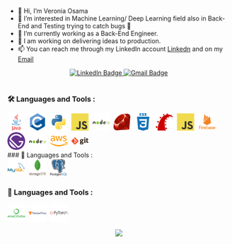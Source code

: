 - 👋 Hi, I’m Veronia Osama
- 👀 I’m interested in Machine Learning/ Deep Learning field also in Back-End and Testing trying to catch bugs 🐞
- 🌱 I’m currently working as a Back-End Engineer.
- 💞️ I am working on delivering ideas to production.
- 📫 You can reach me through my LinkedIn account [Linkedn](https://www.linkedin.com/in/veronia-osama-15733b160/) and on my [Email](veronia.osama20@gmail.com)

<!---
VeroZaki/VeroZaki is a ✨ special ✨ repository because its `README.md` (this file) appears on your GitHub profile.
You can click the Preview link to take a look at your changes.
--->

<div id="badges" align="center">
  <a href="https://www.linkedin.com/in/veronia-osama-15733b160/">
    <img src="https://img.shields.io/badge/LinkedIn-blue?style=for-the-badge&logo=linkedin&logoColor=white" alt="LinkedIn Badge"/>
  </a>
  <a href="veronia.osama20@gmail.com">
    <img src="https://img.shields.io/badge/Gmail-white?style=for-the-badge&logo=gmail&logoColor=red" alt="Gmail Badge"/>
  </a>
</div>
<div id="views" align="center">
  <img src="https://komarev.com/ghpvc/?username=VeroZaki&style=flat-square&color=blue" alt=""/>
</div>

### :hammer_and_wrench: Languages and Tools :
<div>
  <img src="Icons/java-original-wordmark.svg" title="Java" alt="Java" width="40" height="40"/>&nbsp;
  <img src="Icons/c-original.svg" title="C" alt="C" width="40" height="40"/>&nbsp;
  <img src="Icons/python-original.svg" title="Python" alt="Python" width="40" height="40"/>&nbsp;
  <img src="Icons/javascript-original.svg" title="JavaScript" alt="JavaScript" width="40" height="40"/>&nbsp;
  <img src="Icons/nodejs-original-wordmark.svg" title="NodeJS" alt="NodeJS" width="40" height="40"/>&nbsp;
  <img src="Icons/ruby-original.svg" title="Redux" alt="Redux " width="40" height="40"/>&nbsp;
  <img src="https://github.com/devicons/devicon/blob/master/icons/css3/css3-plain-wordmark.svg"  title="Ruby" alt="Ruby" width="40" height="40"/>&nbsp;
  <img src="Icons/rails-plain.svg" title="HTML5" alt="HTML" width="40" height="40"/>&nbsp;
  <img src="https://github.com/devicons/devicon/blob/master/icons/javascript/javascript-original.svg" title="Rails" alt="Rails" width="40" height="40"/>&nbsp;
  <img src="https://github.com/devicons/devicon/blob/master/icons/firebase/firebase-plain-wordmark.svg" title="Firebase" alt="Firebase" width="40" height="40"/>&nbsp;
  <img src="https://github.com/devicons/devicon/blob/master/icons/gatsby/gatsby-original.svg" title="Gatsby"  alt="Gatsby" width="40" height="40"/>&nbsp;
  <img src="https://github.com/devicons/devicon/blob/master/icons/nodejs/nodejs-original-wordmark.svg" title="NodeJS" alt="NodeJS" width="40" height="40"/>&nbsp;
  <img src="https://github.com/devicons/devicon/blob/master/icons/amazonwebservices/amazonwebservices-plain-wordmark.svg" title="AWS" alt="AWS" width="40" height="40"/>&nbsp;
  <img src="https://github.com/devicons/devicon/blob/master/icons/git/git-original-wordmark.svg" title="Git" **alt="Git" width="40" height="40"/>
</div>
### 🧠 Languages and Tools :
<div>
  <img src="Icons/mysql-original-wordmark.svg" title="MySQL"  alt="MySQL" width="40" height="40"/>&nbsp;
  <img src="Icons/mongodb-original-wordmark.svg" title="MongoDB"  alt="MongoDB" width="40" height="40"/>&nbsp;
  <img src="Icons/postgresql-original-wordmark.svg" title="PostgreSQL"  alt="PostgreSQL" width="40" height="40"/>&nbsp;
</div>

### 🧠 Languages and Tools :
<div>
  <img src="Icons/anaconda-original-wordmark.svg" title="Anaconda"  alt="Anaconda" width="40" height="40"/>&nbsp;
  <img src="Icons/tensorflow-original-wordmark.svg" title="TensorFlow"  alt="TensorFlow" width="40" height="40"/>&nbsp;
  <img src="Icons/pytorch-original-wordmark.svg" title="PyTourch"  alt="PyTourch" width="40" height="40"/>&nbsp;
</div>

<p align="center">
  <a href="https://skillicons.dev">
    <img src="https://skillicons.dev/icons?i=git,kubernetes,docker,c,vim" />
  </a>
</p>